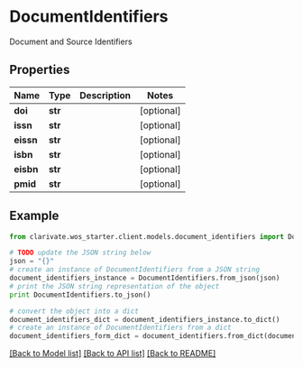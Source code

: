 # DocumentIdentifiers

Document and Source Identifiers

## Properties

Name | Type | Description | Notes
------------ | ------------- | ------------- | -------------
**doi** | **str** |  | [optional] 
**issn** | **str** |  | [optional] 
**eissn** | **str** |  | [optional] 
**isbn** | **str** |  | [optional] 
**eisbn** | **str** |  | [optional] 
**pmid** | **str** |  | [optional] 

## Example

```python
from clarivate.wos_starter.client.models.document_identifiers import DocumentIdentifiers

# TODO update the JSON string below
json = "{}"
# create an instance of DocumentIdentifiers from a JSON string
document_identifiers_instance = DocumentIdentifiers.from_json(json)
# print the JSON string representation of the object
print DocumentIdentifiers.to_json()

# convert the object into a dict
document_identifiers_dict = document_identifiers_instance.to_dict()
# create an instance of DocumentIdentifiers from a dict
document_identifiers_form_dict = document_identifiers.from_dict(document_identifiers_dict)
```
[[Back to Model list]](../README.md#documentation-for-models) [[Back to API list]](../README.md#documentation-for-api-endpoints) [[Back to README]](../README.md)


